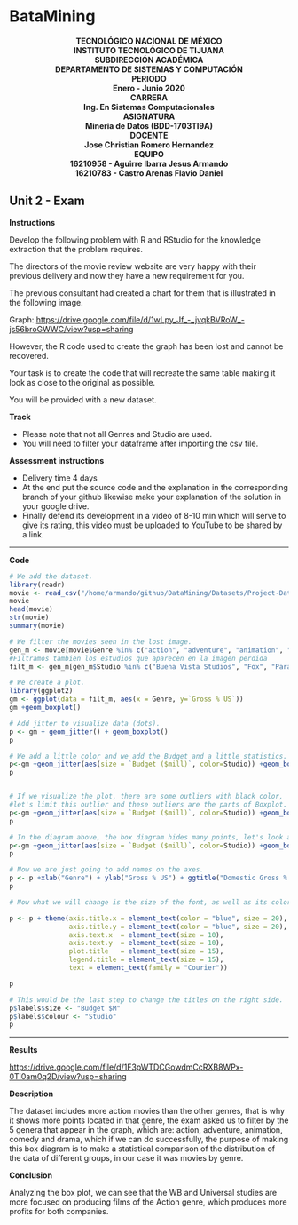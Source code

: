 # BataMining

<b><p align="center">
                                                 TECNOLÓGICO NACIONAL DE MÉXICO</br>
                                                INSTITUTO TECNOLÓGICO DE TIJUANA</br>
                                                      SUBDIRECCIÓN ACADÉMICA</br>
                                              DEPARTAMENTO DE SISTEMAS Y COMPUTACIÓN</br> 
                                                           PERIODO</br>
                                                      Enero - Junio 2020</br>
                                                           CARRERA</br>
                                               Ing. En Sistemas Computacionales</br>
                                                          ASIGNATURA</br> 
                                                Mineria de Datos (BDD-1703TI9A)</br>
                                                           DOCENTE</br>
                                                Jose Christian Romero Hernandez</br>
                                                           EQUIPO</br>
                                             16210958 - Aguirre Ibarra Jesus Armando</br>
                                             16210783 - Castro Arenas Flavio Daniel</br>                                                                                   
</p></b>

## Unit 2 - Exam

**Instructions**

Develop the following problem with R and RStudio for the knowledge extraction that the problem requires.


The directors of the movie review website are very happy with their previous delivery and now they have a new requirement for you.


The previous consultant had created a chart for them that is illustrated in the following image.



Graph:
https://drive.google.com/file/d/1wLpy_Jf_-_jvqkBVRoW_-js56broGWWC/view?usp=sharing


However, the R code used to create the graph has been lost and cannot be recovered.


Your task is to create the code that will recreate the same table making it look as close to the original as possible.

You will be provided with a new dataset.

**Track**

- Please note that not all Genres and Studio are used.
- You will need to filter your dataframe after importing the csv file.

**Assessment instructions**
- Delivery time 4 days
- At the end put the source code and the explanation in the corresponding branch of your github likewise make your explanation of the solution in your google drive.
- Finally defend its development in a video of 8-10 min which will serve to give its rating, this video must be uploaded to YouTube to be shared by a link.

***
**Code**

```R
# We add the dataset.
library(readr)
movie <- read_csv("/home/armando/github/DataMining/Datasets/Project-Data.csv")
movie
head(movie)
str(movie)
summary(movie)

# We filter the movies seen in the lost image.
gen_m <- movie[movie$Genre %in% c("action", "adventure", "animation", "comedy", "drama"),]
#Filtramos tambien los estudios que aparecen en la imagen perdida
filt_m <- gen_m[gen_m$Studio %in% c("Buena Vista Studios", "Fox", "Paramount Pictures", "Sony", "Universal", "WB"),]

# We create a plot.
library(ggplot2)
gm <- ggplot(data = filt_m, aes(x = Genre, y=`Gross % US`))
gm +geom_boxplot()

# Add jitter to visualize data (dots).
p <- gm + geom_jitter() + geom_boxplot()
p

# We add a little color and we add the Budget and a little statistics.
p<-gm +geom_jitter(aes(size = `Budget ($mill)`, color=Studio)) +geom_boxplot()
p


# If we visualize the plot, there are some outliers with black color, 
#let's limit this outlier and these outliers are the parts of Boxplot.
p<-gm +geom_jitter(aes(size = `Budget ($mill)`, color=Studio)) +geom_boxplot(outlier.colour =NA)
p

# In the diagram above, the box diagram hides many points, let's look at these points using the alpha attribute.
p<-gm +geom_jitter(aes(size = `Budget ($mill)`, color=Studio)) +geom_boxplot(alpha=0.7, outlier.colour =NA)
p

# Now we are just going to add names on the axes.
p <- p +xlab("Genre") + ylab("Gross % US") + ggtitle("Domestic Gross % by Genre")
p

# Now what we will change is the size of the font, as well as its color.

p <- p + theme(axis.title.x = element_text(color = "blue", size = 20),
               axis.title.y = element_text(color = "blue", size = 20),
               axis.text.x  = element_text(size = 10),
               axis.text.y  = element_text(size = 10),
               plot.title   = element_text(size = 15),
               legend.title = element_text(size = 15),
               text = element_text(family = "Courier"))

p

# This would be the last step to change the titles on the right side.
p$labels$size <- "Budget $M"
p$labels$colour <- "Studio"
p
```
***
**Results**

https://drive.google.com/file/d/1F3pWTDCGowdmCcRXB8WPx-0Ti0am0q2D/view?usp=sharing


**Description**

The dataset includes more action movies than the other genres, that is why it shows more points located in that genre, the exam asked us to filter by the 5 genera that appear in the graph, which are: action, adventure, animation, comedy and drama, which if we can do successfully, the purpose of making this box diagram is to make a statistical comparison of the distribution of the data of different groups, in our case it was movies by genre.


**Conclusion**

Analyzing the box plot, we can see that the WB and Universal studies are more focused on producing films of the Action genre, which produces more profits for both companies.

